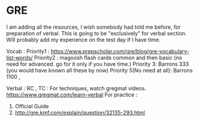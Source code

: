 # GRE
I am adding all the resources, I wish somebody had told me before, for preparation of verbal. 
This is going to be "exclusively" for verbal section.
Will probably add my experience on the test day if I have time.

Vocab :
Priority1 : https://www.prepscholar.com/gre/blog/gre-vocabulary-list-words/
Priority2 : magoosh flash cards common and then basic (no need for advanced. go for it only if you have time.)
Priority 3: Barrons 333 (you would have known all these by now)
Priority 5(No need at all): Barrons 1100 , 

Verbal :
RC , TC : For techniques, watch gregmat videos.
https://www.gregmat.com/learn-verbal
For practice : 
1. Official Guide
2. http://gre.kmf.com/explain/question/32135-293.html
